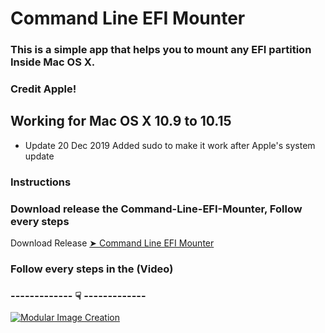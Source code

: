 # Command Line EFI Mounter

### This is a simple app that helps you to mount any EFI partition Inside Mac OS X.
### Credit Apple!

## Working for Mac OS X 10.9 to 10.15
- Update 20 Dec 2019  Added sudo to make it work after Apple's system update
  
### Instructions

### Download release the Command-Line-EFI-Mounter, Follow every steps


Download Release [➤ Command Line EFI Mounter ](https://github.com/chris1111/Command-Line-EFI-Mounter/releases/tag/V1)

### Follow every steps in the (Video)

### ------------- ☟ ------------- 
[![Modular Image Creation](https://i62.servimg.com/u/f62/18/50/18/69/13692710.png)](https://www.youtube.com/watch?v=yC6xfIj_mec)
